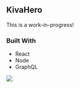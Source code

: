 ## KivaHero

This is a work-in-progress!

### Built With
- React
- Node
- GraphQL

![](kivahero.gif)
